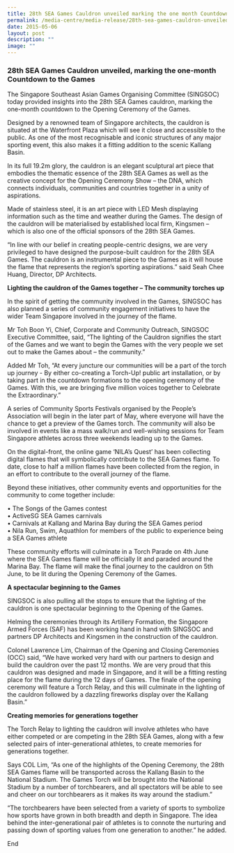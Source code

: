 ```yaml
---
title: 28th SEA Games Cauldron unveiled marking the one month Countdown to the Games
permalink: /media-centre/media-release/28th-sea-games-cauldron-unveiled-marking-the-one-month-countdown-to-the/
date: 2015-05-06
layout: post
description: ""
image: ""
---
```

### **28th SEA Games Cauldron unveiled, marking the one-month Countdown to the Games**
The Singapore Southeast Asian Games Organising Committee (SINGSOC) today provided insights into the 28th SEA Games cauldron, marking the one-month countdown to the Opening Ceremony of the Games.

Designed by a renowned team of Singapore architects, the cauldron is situated at the Waterfront Plaza which will see it close and accessible to the public. As one of the most recognisable and iconic structures of any major sporting event, this also makes it a fitting addition to the scenic Kallang Basin.

In its full 19.2m glory, the cauldron is an elegant sculptural art piece that embodies the thematic essence of the 28th SEA Games as well as the creative concept for the Opening Ceremony Show – the DNA, which connects individuals, communities and countries together in a unity of aspirations.

Made of stainless steel, it is an art piece with LED Mesh displaying information such as the time and weather during the Games. The design of the cauldron will be materialised by established local firm, Kingsmen – which is also one of the official sponsors of the 28th SEA Games.

“In line with our belief in creating people-centric designs, we are very privileged to have designed the purpose-built cauldron for the 28th SEA Games. The cauldron is an instrumental piece to the Games as it will house the flame that represents the region’s sporting aspirations.” said Seah Chee Huang, Director, DP Architects.

**Lighting the cauldron of the Games together – The community torches up**

In the spirit of getting the community involved in the Games, SINGSOC has also planned a series of community engagement initiatives to have the wider Team Singapore involved in the journey of the flame.

Mr Toh Boon Yi, Chief, Corporate and Community Outreach, SINGSOC Executive Committee, said, “The lighting of the Cauldron signifies the start of the Games and we want to begin the Games with the very people we set out to make the Games about – the community.”

Added Mr Toh, “At every juncture our communities will be a part of the torch up journey - By either co-creating a Torch-Up! public art installation, or by taking part in the countdown formations to the opening ceremony of the Games. With this, we are bringing five million voices together to Celebrate the Extraordinary.”

A series of Community Sports Festivals organised by the People’s Association will begin in the later part of May, where everyone will have the chance to get a preview of the Games torch. The community will also be involved in events like a mass walk/run and well-wishing sessions for Team Singapore athletes across three weekends leading up to the Games.

On the digital-front, the online game ‘NILA’s Quest’ has been collecting digital flames that will symbolically contribute to the SEA Games flame. To date, close to half a million flames have been collected from the region, in an effort to contribute to the overall journey of the flame.

Beyond these initiatives, other community events and opportunities for the community to come together include:

• The Songs of the Games contest  
• ActiveSG SEA Games carnivals  
• Carnivals at Kallang and Marina Bay during the SEA Games period  
• Nila Run, Swim, Aquathlon for members of the public to experience being a SEA Games athlete

These community efforts will culminate in a Torch Parade on 4th June where the SEA Games flame will be officially lit and paraded around the Marina Bay. The flame will make the final journey to the cauldron on 5th June, to be lit during the Opening Ceremony of the Games.

**A spectacular beginning to the Games**

SINGSOC is also pulling all the stops to ensure that the lighting of the cauldron is one spectacular beginning to the Opening of the Games.

Helming the ceremonies through its Artillery Formation, the Singapore Armed Forces (SAF) has been working hand in hand with SINGSOC and partners DP Architects and Kingsmen in the construction of the cauldron.

Colonel Lawrence Lim, Chairman of the Opening and Closing Ceremonies (OCC) said, “We have worked very hard with our partners to design and build the cauldron over the past 12 months. We are very proud that this cauldron was designed and made in Singapore, and it will be a fitting resting place for the flame during the 12 days of Games. The finale of the opening ceremony will feature a Torch Relay, and this will culminate in the lighting of the cauldron followed by a dazzling fireworks display over the Kallang Basin.”

**Creating memories for generations together**

The Torch Relay to lighting the cauldron will involve athletes who have either competed or are competing in the 28th SEA Games, along with a few selected pairs of inter-generational athletes, to create memories for generations together.

Says COL Lim, “As one of the highlights of the Opening Ceremony, the 28th SEA Games flame will be transported across the Kallang Basin to the National Stadium. The Games Torch will be brought into the National Stadium by a number of torchbearers, and all spectators will be able to see and cheer on our torchbearers as it makes its way around the stadium.”

“The torchbearers have been selected from a variety of sports to symbolize how sports have grown in both breadth and depth in Singapore. The idea behind the inter-generational pair of athletes is to connote the nurturing and passing down of sporting values from one generation to another.” he added.

End